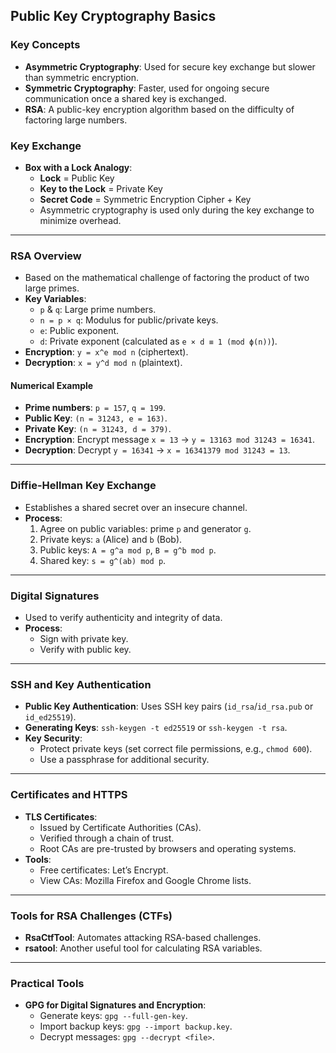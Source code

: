 
## Public Key Cryptography Basics

### Key Concepts
- **Asymmetric Cryptography**: Used for secure key exchange but slower than symmetric encryption.
- **Symmetric Cryptography**: Faster, used for ongoing secure communication once a shared key is exchanged.
- **RSA**: A public-key encryption algorithm based on the difficulty of factoring large numbers.

### Key Exchange
- **Box with a Lock Analogy**:
  - **Lock** = Public Key
  - **Key to the Lock** = Private Key
  - **Secret Code** = Symmetric Encryption Cipher + Key
  - Asymmetric cryptography is used only during the key exchange to minimize overhead.

---

### RSA Overview
- Based on the mathematical challenge of factoring the product of two large primes.
- **Key Variables**:
  - `p` & `q`: Large prime numbers.
  - `n = p × q`: Modulus for public/private keys.
  - `e`: Public exponent.
  - `d`: Private exponent (calculated as `e × d ≡ 1 (mod ϕ(n))`).
- **Encryption**: `y = x^e mod n` (ciphertext).
- **Decryption**: `x = y^d mod n` (plaintext).

#### Numerical Example
- **Prime numbers**: `p = 157`, `q = 199`.
- **Public Key**: `(n = 31243, e = 163)`.
- **Private Key**: `(n = 31243, d = 379)`.
- **Encryption**: Encrypt message `x = 13` → `y = 13163 mod 31243 = 16341`.
- **Decryption**: Decrypt `y = 16341` → `x = 16341379 mod 31243 = 13`.

---

### Diffie-Hellman Key Exchange
- Establishes a shared secret over an insecure channel.
- **Process**:
  1. Agree on public variables: prime `p` and generator `g`.
  2. Private keys: `a` (Alice) and `b` (Bob).
  3. Public keys: `A = g^a mod p`, `B = g^b mod p`.
  4. Shared key: `s = g^(ab) mod p`.

---

### Digital Signatures
- Used to verify authenticity and integrity of data.
- **Process**:
  - Sign with private key.
  - Verify with public key.

---

### SSH and Key Authentication
- **Public Key Authentication**: Uses SSH key pairs (`id_rsa`/`id_rsa.pub` or `id_ed25519`).
- **Generating Keys**: `ssh-keygen -t ed25519` or `ssh-keygen -t rsa`.
- **Key Security**:
  - Protect private keys (set correct file permissions, e.g., `chmod 600`).
  - Use a passphrase for additional security.

---

### Certificates and HTTPS
- **TLS Certificates**:
  - Issued by Certificate Authorities (CAs).
  - Verified through a chain of trust.
  - Root CAs are pre-trusted by browsers and operating systems.
- **Tools**:
  - Free certificates: Let’s Encrypt.
  - View CAs: Mozilla Firefox and Google Chrome lists.

---

### Tools for RSA Challenges (CTFs)
- **RsaCtfTool**: Automates attacking RSA-based challenges.
- **rsatool**: Another useful tool for calculating RSA variables.

---

### Practical Tools
- **GPG for Digital Signatures and Encryption**:
  - Generate keys: `gpg --full-gen-key`.
  - Import backup keys: `gpg --import backup.key`.
  - Decrypt messages: `gpg --decrypt <file>`.
